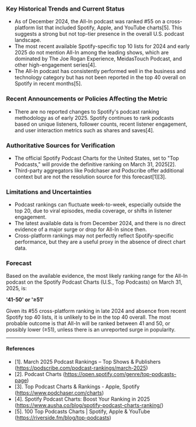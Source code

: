 ### Key Historical Trends and Current Status

- As of December 2024, the All-In podcast was ranked #55 on a cross-platform list that included Spotify, Apple, and YouTube charts[5]. This suggests a strong but not top-tier presence in the overall U.S. podcast landscape.
- The most recent available Spotify-specific top 10 lists for 2024 and early 2025 do not mention All-In among the leading shows, which are dominated by The Joe Rogan Experience, MeidasTouch Podcast, and other high-engagement series[4].
- The All-In podcast has consistently performed well in the business and technology category but has not been reported in the top 40 overall on Spotify in recent months[5].

### Recent Announcements or Policies Affecting the Metric

- There are no reported changes to Spotify's podcast ranking methodology as of early 2025. Spotify continues to rank podcasts based on unique listeners, follower counts, recent listener engagement, and user interaction metrics such as shares and saves[4].

### Authoritative Sources for Verification

- The official Spotify Podcast Charts for the United States, set to "Top Podcasts," will provide the definitive ranking on March 31, 2025[2].
- Third-party aggregators like Podchaser and Podscribe offer additional context but are not the resolution source for this forecast[1][3].

### Limitations and Uncertainties

- Podcast rankings can fluctuate week-to-week, especially outside the top 20, due to viral episodes, media coverage, or shifts in listener engagement.
- The latest available data is from December 2024, and there is no direct evidence of a major surge or drop for All-In since then.
- Cross-platform rankings may not perfectly reflect Spotify-specific performance, but they are a useful proxy in the absence of direct chart data.

### Forecast

Based on the available evidence, the most likely ranking range for the All-In podcast on the Spotify Podcast Charts (U.S., Top Podcasts) on March 31, 2025, is:

**'41-50' or '≥51'**

Given its #55 cross-platform ranking in late 2024 and absence from recent Spotify top 40 lists, it is unlikely to be in the top 40 overall. The most probable outcome is that All-In will be ranked between 41 and 50, or possibly lower (≥51), unless there is an unreported surge in popularity.

---

#### References

- [1]. March 2025 Podcast Rankings – Top Shows & Publishers (https://podscribe.com/podcast-rankings/march-2025)
- [2]. Podcast Charts (https://open.spotify.com/genre/top-podcasts-page)
- [3]. Top Podcast Charts & Rankings - Apple, Spotify (https://www.podchaser.com/charts)
- [4]. Spotify Podcast Charts: Boost Your Ranking in 2025 (https://www.ausha.co/blog/spotify-podcast-charts-ranking/)
- [5]. 100 Top Podcasts Charts | Spotify, Apple & YouTube (https://riverside.fm/blog/top-podcasts)